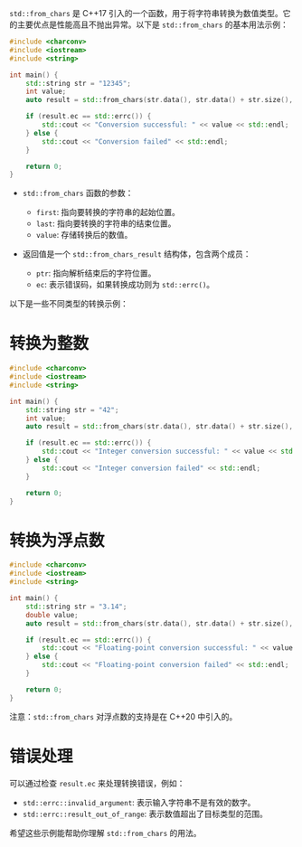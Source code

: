 `std::from_chars` 是 C++17 引入的一个函数，用于将字符串转换为数值类型。它的主要优点是性能高且不抛出异常。以下是 `std::from_chars` 的基本用法示例：

```cpp
#include <charconv>
#include <iostream>
#include <string>

int main() {
    std::string str = "12345";
    int value;
    auto result = std::from_chars(str.data(), str.data() + str.size(), value);

    if (result.ec == std::errc()) {
        std::cout << "Conversion successful: " << value << std::endl;
    } else {
        std::cout << "Conversion failed" << std::endl;
    }

    return 0;
}
```

- `std::from_chars` 函数的参数：
  - `first`: 指向要转换的字符串的起始位置。
  - `last`: 指向要转换的字符串的结束位置。
  - `value`: 存储转换后的数值。

- 返回值是一个 `std::from_chars_result` 结构体，包含两个成员：
  - `ptr`: 指向解析结束后的字符位置。
  - `ec`: 表示错误码，如果转换成功则为 `std::errc()`。

以下是一些不同类型的转换示例：

# 转换为整数

```cpp
#include <charconv>
#include <iostream>
#include <string>

int main() {
    std::string str = "42";
    int value;
    auto result = std::from_chars(str.data(), str.data() + str.size(), value);

    if (result.ec == std::errc()) {
        std::cout << "Integer conversion successful: " << value << std::endl;
    } else {
        std::cout << "Integer conversion failed" << std::endl;
    }

    return 0;
}
```

# 转换为浮点数

```cpp
#include <charconv>
#include <iostream>
#include <string>

int main() {
    std::string str = "3.14";
    double value;
    auto result = std::from_chars(str.data(), str.data() + str.size(), value);

    if (result.ec == std::errc()) {
        std::cout << "Floating-point conversion successful: " << value << std::endl;
    } else {
        std::cout << "Floating-point conversion failed" << std::endl;
    }

    return 0;
}
```

注意：`std::from_chars` 对浮点数的支持是在 C++20 中引入的。

# 错误处理

可以通过检查 `result.ec` 来处理转换错误，例如：
- `std::errc::invalid_argument`: 表示输入字符串不是有效的数字。
- `std::errc::result_out_of_range`: 表示数值超出了目标类型的范围。

希望这些示例能帮助你理解 `std::from_chars` 的用法。